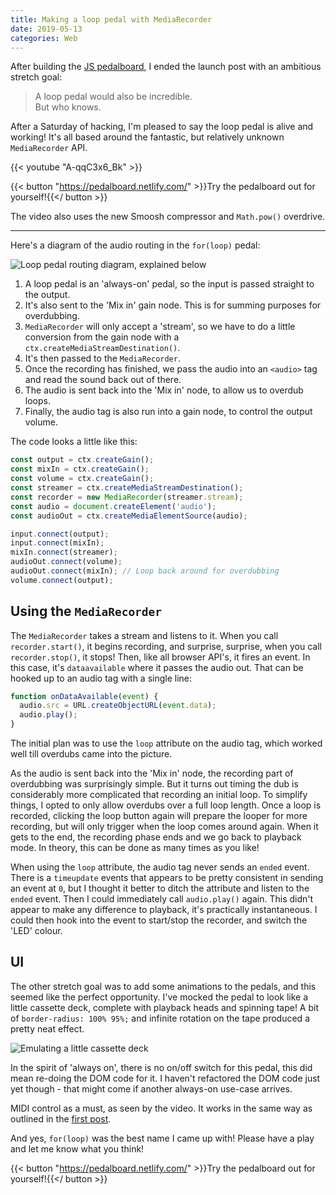```yaml
---
title: Making a loop pedal with MediaRecorder
date: 2019-05-13
categories: Web
---
```


After building the [JS pedalboard](/blog/pedalboard/), I ended the launch post with an ambitious stretch goal:

> A loop pedal would also be incredible.  
> But who knows.

After a Saturday of hacking, I'm pleased to say the loop pedal is alive and working! It's all based around the fantastic, but relatively unknown `MediaRecorder` API.

{{< youtube "A-qqC3x6_Bk" >}}

{{< button "https://pedalboard.netlify.com/" >}}Try the pedalboard out for yourself!{{</ button >}}

The video also uses the new Smoosh compressor and `Math.pow()` overdrive.

---

Here's a diagram of the audio routing in the `for(loop)` pedal:

![Loop pedal routing diagram, explained below](/images/blog/loop-routing.png)

1. A loop pedal is an 'always-on' pedal, so the input is passed straight to the output.
2. It's also sent to the 'Mix in' gain node. This is for summing purposes for overdubbing.
3. `MediaRecorder` will only accept a 'stream', so we have to do a little conversion from the gain node with a `ctx.createMediaStreamDestination()`.
4. It's then passed to the `MediaRecorder`.
5. Once the recording has finished, we pass the audio into an `<audio>` tag and read the sound back out of there.
6. The audio is sent back into the 'Mix in' node, to allow us to overdub loops.
7. Finally, the audio tag is also run into a gain node, to control the output volume.

The code looks a little like this:

```js
const output = ctx.createGain();
const mixIn = ctx.createGain();
const volume = ctx.createGain();
const streamer = ctx.createMediaStreamDestination();
const recorder = new MediaRecorder(streamer.stream);
const audio = document.createElement('audio');
const audioOut = ctx.createMediaElementSource(audio);

input.connect(output);
input.connect(mixIn);
mixIn.connect(streamer);
audioOut.connect(volume);
audioOut.connect(mixIn); // Loop back around for overdubbing
volume.connect(output);
```

## Using the `MediaRecorder`

The `MediaRecorder` takes a stream and listens to it. When you call `recorder.start()`, it begins recording, and surprise, surprise, when you call `recorder.stop()`, it stops! Then, like all browser API's, it fires an event. In this case, it's `dataavailable` where it passes the audio out. That can be hooked up to an audio tag with a single line:

```js
function onDataAvailable(event) {
  audio.src = URL.createObjectURL(event.data);
  audio.play();
}
```

The initial plan was to use the `loop` attribute on the audio tag, which worked well till overdubs came into the picture.

As the audio is sent back into the 'Mix in' node, the recording part of overdubbing was surprisingly simple. But it turns out timing the dub is considerably more complicated that recording an initial loop. To simplify things, I opted to only allow overdubs over a full loop length. Once a loop is recorded, clicking the loop button again will prepare the looper for more recording, but will only trigger when the loop comes around again. When it gets to the end, the recording phase ends and we go back to playback mode. In theory, this can be done as many times as you like!

When using the `loop` attribute, the audio tag never sends an `ended` event. There is a `timeupdate` events that appears to be pretty consistent in sending an event at `0`, but I thought it better to ditch the attribute and listen to the `ended` event. Then I could immediately call `audio.play()` again. This didn't appear to make any difference to playback, it's practically instantaneous. I could then hook into the event to start/stop the recorder, and switch the 'LED' colour.

## UI

The other stretch goal was to add some animations to the pedals, and this seemed like the perfect opportunity. I've mocked the pedal to look like a little cassette deck, complete with playback heads and spinning tape! A bit of `border-radius: 100% 95%;` and infinite rotation on the tape produced a pretty neat effect.

![Emulating a little cassette deck](/images/blog/looper.gif)

In the spirit of 'always on', there is no on/off switch for this pedal, this did mean re-doing the DOM code for it. I haven't refactored the DOM code just yet though - that might come if another always-on use-case arrives.

MIDI control as a must, as seen by the video. It works in the same way as outlined in the [first post](/blog/pedalboard/#web-midi-api).

And yes, `for(loop)` was the best name I came up with! Please have a play and let me know what you think!

{{< button "https://pedalboard.netlify.com/" >}}Try the pedalboard out for yourself!{{</ button >}}
